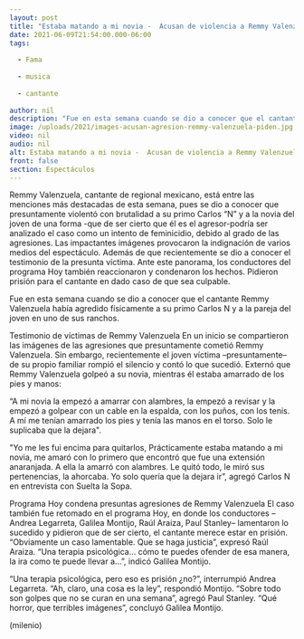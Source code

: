 ```yaml
---
layout: post
title: "Estaba matando a mi novia -  Acusan de violencia a Remmy Valenzuela; víctimas piden justicia"
date: 2021-06-09T21:54:00.000-06:00
tags:
  
  - Fama
  
  - musica
  
  - cantante
  
author: nil
description: "Fue en esta semana cuando se dio a conocer que el cantante Remmy Valenzuela había agredido físicamente a su primo Carlos N y a la pareja del joven en uno de sus ranchos. Te contamos lo que sabemos sobre este caso. "
image: /uploads/2021/images-acusan-agresion-remmy-valenzuela-piden.jpg
video: nil
audio: nil
alt: Estaba matando a mi novia -  Acusan de violencia a Remmy Valenzuela; víctimas piden justicia
front: false
section: Espectáculos
---
```


Remmy Valenzuela, cantante de regional mexicano, está entre las menciones más destacadas de esta semana, pues se dio a conocer que presuntamente violentó con brutalidad a su primo Carlos “N” y a la novia del joven de una forma -que de ser cierto que él es el agresor-podría ser analizado el caso como un intento de feminicidio, debido al grado de las agresiones. Las impactantes imágenes provocaron la indignación de varios medios del espectáculo. Además de que recientemente se dio a conocer el testimonio de la presunta víctima. Ante este panorama, los conductores del programa Hoy también reaccionaron y condenaron los hechos. Pidieron prisión para el cantante en dado caso de que sea culpable. 

Fue en esta semana cuando se dio a conocer que el cantante Remmy Valenzuela había agredido físicamente a su primo Carlos N y a la pareja del joven en uno de sus ranchos. 

Testimonio de víctimas de Remmy Valenzuela  En un inicio se compartieron las imágenes de las agresiones que presuntamente cometió Remmy Valenzuela. Sin embargo, recientemente el joven víctima –presuntamente– de su propio familiar rompió el silencio y contó lo que sucedió. Externó que Remmy Valenzuela golpeó a su novia, mientras él estaba amarrado de los pies y manos: 

“A mi novia la empezó a amarrar con alambres, la empezó a revisar y la empezó a golpear con un cable en la espalda, con los puños, con los tenis. A mí me tenían amarrado los pies y tenía las manos en el torso. Solo le suplicaba que la dejara". 

"Yo me les fui encima para quitarlos, Prácticamente estaba matando a mi novia, me amaró con lo primero que encontró que fue una extensión anaranjada. A ella la amarró con alambres. Le quitó todo, le miró sus pertenencias, la ahorcaba. Yo solo quería que la dejara ir”, agregó Carlos N en entrevista con Suelta la Sopa. 

Programa Hoy condena presuntas agresiones de Remmy Valenzuela  El caso también fue retomado en el programa Hoy, en donde los conductores –Andrea Legarreta, Galilea Montijo, Raúl Araiza, Paul Stanley– lamentaron lo sucedido y pidieron que de ser cierto, el cantante merece estar en prisión. “Obviamente un caso lamentable. Que se haga justicia”, expresó Raúl Araiza. “Una terapia psicológica… cómo te puedes ofender de esa manera, la ira como te puede llevar a…”, indicó Galilea Montijo.

“Una terapia psicológica, pero eso es prisión ¿no?”, interrumpió Andrea Legarreta. “Ah, claro, una cosa es la ley”, respondió Montijo. “Sobre todo son golpes que no se curan en una semana”, agregó Paul Stanley. “Qué horror, que terribles imágenes”, concluyó Galilea Montijo. 

(milenio)